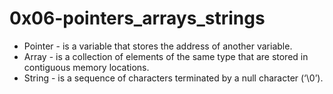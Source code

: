 # 0x06-pointers_arrays_strings

* Pointer - is a variable that stores the address of another variable.
* Array - is a collection of elements of the same type that are stored in contiguous memory locations.
* String - is a sequence of characters terminated by a null character (‘\0’).
